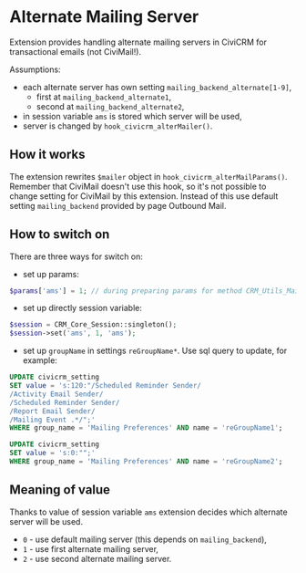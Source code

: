 # Alternate Mailing Server

Extension provides handling alternate mailing servers in CiviCRM for transactional emails (not CiviMail!).

Assumptions:

* each alternate server has own setting `mailing_backend_alternate[1-9]`,
    * first at `mailing_backend_alternate1`,
    * second at `mailing_backend_alternate2`,
* in session variable `ams` is stored which server will be used,
* server is changed by `hook_civicrm_alterMailer()`.

## How it works

The extension rewrites `$mailer` object in `hook_civicrm_alterMailParams()`. Remember that CiviMail doesn't use this hook, so it's not possible to change setting for CiviMail by this extension. Instead of this use default setting `mailing_backend` provided by page Outbound Mail.

## How to switch on

There are three ways for switch on:

* set up params:
```php
$params['ams'] = 1; // during preparing params for method CRM_Utils_Mail::send()
```
* set up directly session variable:
```php
$session = CRM_Core_Session::singleton();
$session->set('ams', 1, 'ams');
```
* set up `groupName` in settings `reGroupName*`. Use sql query to update, for example:
```sql
UPDATE civicrm_setting
SET value = 's:120:"/Scheduled Reminder Sender/
/Activity Email Sender/
/Scheduled Reminder Sender/
/Report Email Sender/
/Mailing Event .*/";'
WHERE group_name = 'Mailing Preferences' AND name = 'reGroupName1';

UPDATE civicrm_setting
SET value = 's:0:"";'
WHERE group_name = 'Mailing Preferences' AND name = 'reGroupName2';
```

## Meaning of value

Thanks to value of session variable `ams` extension decides which alternate server will be used.

* `0` - use default mailing server (this depends on `mailing_backend`),
* `1` - use first alternate mailing server,
* `2` - use second alternate mailing server.
